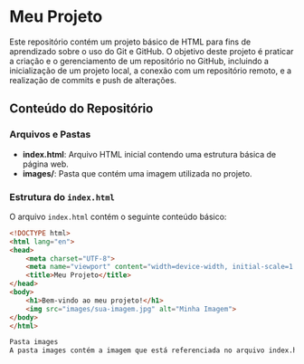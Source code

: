 # Meu Projeto

Este repositório contém um projeto básico de HTML para fins de aprendizado sobre o uso do Git e GitHub. O objetivo deste projeto é praticar a criação e o gerenciamento de um repositório no GitHub, incluindo a inicialização de um projeto local, a conexão com um repositório remoto, e a realização de commits e push de alterações.

## Conteúdo do Repositório

### Arquivos e Pastas

- **index.html**: Arquivo HTML inicial contendo uma estrutura básica de página web.
- **images/**: Pasta que contém uma imagem utilizada no projeto.

### Estrutura do `index.html`

O arquivo `index.html` contém o seguinte conteúdo básico:

```html
<!DOCTYPE html>
<html lang="en">
<head>
    <meta charset="UTF-8">
    <meta name="viewport" content="width=device-width, initial-scale=1.0">
    <title>Meu Projeto</title>
</head>
<body>
    <h1>Bem-vindo ao meu projeto!</h1>
    <img src="images/sua-imagem.jpg" alt="Minha Imagem">
</body>
</html>

Pasta images
A pasta images contém a imagem que está referenciada no arquivo index.html. A imagem foi adicionada para demonstrar como incluir recursos externos em uma página web.
